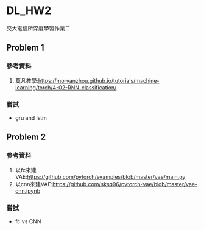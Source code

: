 # DL_HW2
交大電信所深度學習作業二

## Problem 1
### 參考資料
1. 莫凡教學:https://morvanzhou.github.io/tutorials/machine-learning/torch/4-02-RNN-classification/

### 嘗試
* gru and lstm

## Problem 2
### 參考資料
1. 以fc來建VAE:https://github.com/pytorch/examples/blob/master/vae/main.py
2. 以cnn來建VAE:https://github.com/sksq96/pytorch-vae/blob/master/vae-cnn.ipynb

### 嘗試
* fc vs CNN
